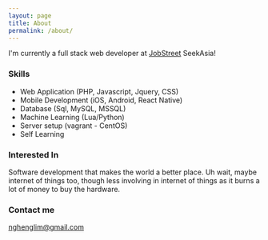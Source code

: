 ```yaml
---
layout: page
title: About
permalink: /about/
---
```


I'm currently a full stack web developer at [JobStreet](http://www.jobstreet.com) SeekAsia!

### Skills

- Web Application (PHP, Javascript, Jquery, CSS)
- Mobile Development (iOS, Android, React Native)
- Database (Sql, MySQL, MSSQL)
- Machine Learning (Lua/Python)
- Server setup (vagrant - CentOS)
- Self Learning

### Interested In

Software development that makes the world a better place. Uh wait, maybe internet of things too, though less involving in internet of things as it burns a lot of money to buy the hardware.

### Contact me

[nghenglim@gmail.com](mailto:nghenglim@gmail.com)
